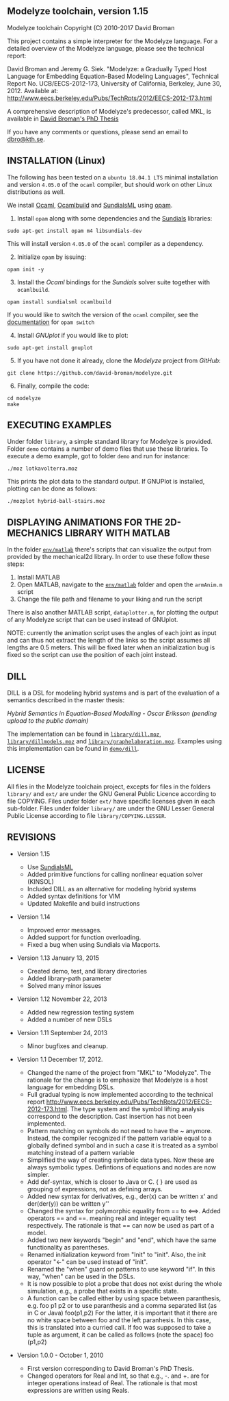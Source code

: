 
Modelyze toolchain, version 1.15
------------------------------------
Modelyze toolchain
Copyright (C) 2010-2017 David Broman


This project contains a simple interpreter for the 
Modelyze language. For a detailed overview of the
Modelyze language, please see the technical report:

David Broman and Jeremy G. Siek. "Modelyze: a Gradually Typed Host Language 
for Embedding Equation-Based Modeling Languages", Technical Report No. 
UCB/EECS-2012-173, University of California, Berkeley, June 30, 2012.
Available at: http://www.eecs.berkeley.edu/Pubs/TechRpts/2012/EECS-2012-173.html

A comprehensive description of Modelyze's predecessor, called MKL, is available
in [David Broman's PhD Thesis](http://www.bromans.com/david/publ/thesis-2010-david-broman.pdf)

If you have any comments or questions, please send an email to
[dbro@kth.se](mailto:dbro@kth.se).

<!--
 INSTALLATION (Mac OS)
 --------------------
 The following has been tested on OS X 10.12.6, but should work on 
 other Mac OS versions as well.

 1. Install [Homebrew](https://brew.sh/).

 2. Install the Objective Caml compiler, Gnuplot, and Sundials via Homebew.  
  
    `>> brew install ocaml opam homebrew/science/sundials`
  
    `>> brew install gnuplot --qt`
 3. If you have not done it already, clone the Modelyze project from GitHub:
  
    `>> git clone https://github.com/david-broman/modelyze.git`
 5. Compile the code:
  
    `>> cd modelyze`
  
    `>> make`
-->
INSTALLATION (Linux)
---------------------

The following has been tested on a `ubuntu 18.04.1 LTS` minimal installation and
version `4.05.0` of the `ocaml` compiler, but should work on other Linux
distributions as well.

We install [Ocaml](https://ocaml.org/),
[Ocamlbuild](https://ocaml.org/learn/tutorials/ocamlbuild/) and
[SundialsML](https://inria-parkas.github.io/sundialsml/) using
[opam](https://opam.ocaml.org/).

1. Install `opam` along with some dependencies and the
[Sundials](https://computation.llnl.gov/projects/sundials) libraries:

```console
sudo apt-get install opam m4 libsundials-dev
```

This will install version `4.05.0`  of the `ocaml` compiler as a dependency.

2. Initialize `opam` by issuing:

```console
opam init -y
```

3. Install the *Ocaml* bindings for the *Sundials* solver suite together with
`ocamlbuild`.

```console
opam install sundialsml ocamlbuild
```

If you would like to switch the version of the `ocaml` compiler, see the
[documentation](https://opam.ocaml.org/doc/man/opam-switch.html) for `opam switch`

4. Install *GNUplot* if you would like to plot:

```console
sudo apt-get install gnuplot
```

5. If you have not done it already, clone the *Modelyze* project from *GitHub*:

```console
git clone https://github.com/david-broman/modelyze.git
```

6. Finally, compile the code:

```console
cd modelyze
make
```

EXECUTING EXAMPLES
--------------------

Under folder `library`, a simple standard library for Modelyze is provided.
Folder `demo` contains a number of demo files that use these libraries.
To execute a demo example, got to folder `demo` and run for instance:

```console
./moz lotkavolterra.moz
```

This prints the plot data to the standard output. If GNUPlot is installed,
plotting can be done as follows:

```console
./mozplot hybrid-ball-stairs.moz
```

DISPLAYING ANIMATIONS FOR THE 2D-MECHANICS LIBRARY WITH MATLAB
---------------------------------------------------------------

In the folder [`env/matlab`](env/matlab) there's scripts that can visualize the output from
provided by the mechanical2d library. In order to use these follow these steps:

1. Install MATLAB
2. Open MATLAB, navigate to the [`env/matlab`](env/matlab) folder and open the `armAnim.m` script
3. Change the file path and filename to your liking and run the script

There is also another MATLAB script, `dataplotter.m`, for plotting the output of
any Modelyze script that can be used instead of GNUplot.

NOTE: currently the animation script uses the angles of each joint as input
and can thus not extract the length of the links so the script assumes all
lengths are 0.5 meters. This will be fixed later when an initialization bug
is fixed so the script can use the position of each joint instead.

DILL
----

DILL is a DSL for modeling hybrid systems and is part of the evaluation of a
semantics described in the master thesis:

*Hybrid Semantics in Equation-Based Modelling - Oscar Eriksson (pending upload to the public domain)*

The implementation can be found in [`library/dill.moz`](library/dill.moz),
[`library/dillmodels.moz`](library/dillmodels.moz) and
[`library/graphelaboration.moz`](library/graphelaboration.moz).  Examples using
this implementation can be found in [`demo/dill`](demo/dill).

LICENSE
-------
All files in the Modelyze toolchain project, excepts for files in the folders
`library/` and `ext/` are under the GNU General Public Licence according
to file COPYING. Files under folder `ext/` have specific licenses given
in each sub-folder. Files under folder `library/` are under the GNU Lesser
General Public License according to file `library/COPYING.LESSER`.





REVISIONS
---------

* Version 1.15
  * Use [SundialsML](https://inria-parkas.github.io/sundialsml/)
  * Added primitive functions for calling nonlinear equation solver (KINSOL)
  * Included DILL as an alternative for modeling hybrid systems
  * Added syntax definitions for VIM
  * Updated Makefile and build instructions

* Version 1.14 
  - Improved error messages.
  - Added support for function overloading.
  - Fixed a bug when using Sundials via Macports.

* Version 1.13 January 13, 2015
  - Created demo, test, and library directories
  - Added library-path parameter
  - Solved many minor issues

* Version 1.12 November 22, 2013
  - Added new regression testing system
  - Added a number of new DSLs

* Version 1.11 September 24, 2013
  - Minor bugfixes and cleanup.

* Version 1.1 December 17, 2012.
  - Changed the name of the project from "MKL" to "Modelyze". The rationale
    for the change is to emphasize that Modelyze is a host language for
    embedding DSLs.
  - Full gradual typing is now implemented according to the technical report
    http://www.eecs.berkeley.edu/Pubs/TechRpts/2012/EECS-2012-173.html. The
    type system and the symbol lifting analysis correspond to the description.
    Cast insertion has not been implemented.  
  - Pattern matching on symbols do not need to have the ~ anymore. Instead, the
    compiler recognized if the pattern variable equal to a globally defined 
    symbol and in such a case it is treated as a symbol matching instead of
    a pattern variable 
  - Simplified the way of creating symbolic data types. Now these are always
    symbolic types. Defintions of equations and nodes are now simpler.
  - Add def-syntax, which is closer to Java or C. { } are used as
    grouping of expressions, not as defining arrays.
  - Added new syntax for derivatives, e.g., der(x) can be written x' and
    der(der(y)) can be written y''
  - Changed the syntax for polymorphic equality from == to <==>. Added 
    operators == and ==. meaning real and integer equality test respectively.
    The rationale is that == can now be used as part of a model.
  - Added two new keywords "begin" and "end", which have the same 
    functionality as parentheses.
  - Renamed initialization keyword from "Init" to "init". Also, the 
    init operator "<-" can be used instead of "init".
  - Renamed the "when" guard on patterns to use keyword "if". In this
    way, "when" can be used in the DSLs.
  - It is now possible to plot a probe that does not exist during the
    whole simulation, e.g., a probe that exists in a specific state.
  - A function can be called either by using space between paranthesis, e.g.
      foo p1 p2
    or to use paranthesis and a comma separated list (as in C or Java)
      foo(p1,p2)
    For the latter, it is important that it there are no white space
    between foo and the left paranhesis. In this case, this is
    translated into a curried call. If foo was supposed to take a tuple
    as argument, it can be called as follows (note the space)
      foo (p1,p2)

* Version 1.0.0 - October 1, 2010
  - First version corresponding to David Broman's PhD Thesis.
  - Changed operators for Real and Int, so that e.g., -. and +. are
    for integer operations instead of Real. The rationale is that most
    expressions are written using Reals.

